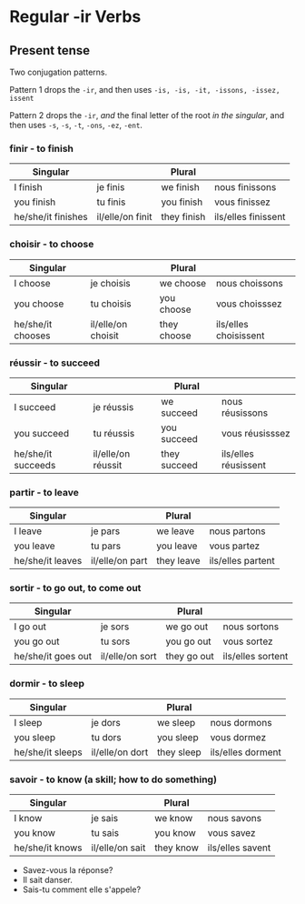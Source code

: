 # Regular -ir Verbs

## Present tense

Two conjugation patterns. 

Pattern 1 drops the `-ir`, and then uses `-is, -is, -it, -issons, -issez, issent`

Pattern 2 drops the `-ir`, _and_ the final letter of the root _in the singular_, and then uses 
`-s`, `-s`, `-t`, `-ons`, `-ez`, `-ent`.

### finir - to finish

| Singular           |                  | Plural      |                     |
|--------------------|------------------|-------------|---------------------|
| I finish           | je finis         | we finish   | nous finissons      |
| you finish         | tu finis         | you finish  | vous finissez       |
| he/she/it finishes | il/elle/on finit | they finish | ils/elles finissent |

### choisir - to choose

| Singular          |                    | Plural      |                       |
|-------------------|--------------------|-------------|-----------------------|
| I choose          | je choisis         | we choose   | nous choissons        |
| you choose        | tu choisis         | you choose  | vous choisssez        |
| he/she/it chooses | il/elle/on choisit | they choose | ils/elles choisissent |

### réussir - to succeed

| Singular           |                    | Plural       |                      |
|--------------------|--------------------|--------------|----------------------|
| I succeed          | je réussis         | we succeed   | nous réusissons      |
| you succeed        | tu réussis         | you succeed  | vous réusisssez      |
| he/she/it succeeds | il/elle/on réussit | they succeed | ils/elles réusissent |

### partir - to leave

| Singular         |                 | Plural     |                   |
|------------------|-----------------|------------|-------------------|
| I leave          | je pars         | we leave   | nous partons      |
| you leave        | tu pars         | you leave  | vous partez       |
| he/she/it leaves | il/elle/on part | they leave | ils/elles partent |

### sortir - to go out, to come out

| Singular           |                 | Plural      |                   |
|--------------------|-----------------|-------------|-------------------|
| I go out           | je sors         | we go out   | nous sortons      |
| you go out         | tu sors         | you go out  | vous sortez       |
| he/she/it goes out | il/elle/on sort | they go out | ils/elles sortent |

### dormir - to sleep

| Singular         |                 | Plural     |                   |
|------------------|-----------------|------------|-------------------|
| I sleep          | je dors         | we sleep   | nous dormons      |
| you sleep        | tu dors         | you sleep  | vous dormez       |
| he/she/it sleeps | il/elle/on dort | they sleep | ils/elles dorment |

### savoir - to know (a skill; how to do something)

| Singular        |                 | Plural    |                  |
|-----------------|-----------------|-----------|------------------|
| I know          | je sais         | we know   | nous savons      |
| you know        | tu sais         | you know  | vous savez       |
| he/she/it knows | il/elle/on sait | they know | ils/elles savent |

* Savez-vous la réponse?
* Il sait danser.
* Sais-tu comment elle s'appele?

